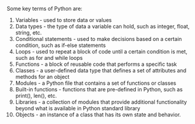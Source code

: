 Some key terms of Python are:

1. Variables - used to store data or values
2. Data types - the type of data a variable can hold, such as integer, float, string, etc.
3. Conditional statements - used to make decisions based on a certain condition, such as if-else statements
4. Loops - used to repeat a block of code until a certain condition is met, such as for and while loops
5. Functions - a block of reusable code that performs a specific task
6. Classes - a user-defined data type that defines a set of attributes and methods for an object
7. Modules - a Python file that contains a set of functions or classes
8. Built-in functions - functions that are pre-defined in Python, such as print(), len(), etc.
9. Libraries - a collection of modules that provide additional functionality beyond what is available in Python standard library
10. Objects - an instance of a class that has its own state and behavior.

